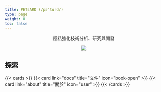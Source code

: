 ```yaml
---
title: PETsARD (/pəˈtɑrd/)
type: page
weight: 0
toc: false
---
```


<p style="text-align:center">
  隱私強化技術分析、研究與開發
</p>

<p align="center"><img src="../images/PETsARD-logo.png"></p>

## 探索

{{< cards >}}
{{< card link="docs" title="文件" icon="book-open" >}}
{{< card link="about" title="關於" icon="user" >}}
{{< /cards >}}